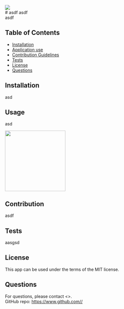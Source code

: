 
<img src="https://img.shields.io/badge/license-MIT-brightgreen">
<br>
# asdf
asdf <br>
asdf

## Table of Contents
* [Installation](#installation)
* [Application use](#use)
* [Contribution Guidelines](#contribution)
* [Tests](#tests)
* [License](#License)
* [Questions](#Questions)


## Installation
asd

## Usage
asd

<img src="asdgsdf" width="200px">

## Contribution
asdf

## Tests
aasgsd

## License
This app can be used under the terms of the MIT license.

## Questions
For questions, please contact <>.<br>
GitHub repo: https://www.github.com//

